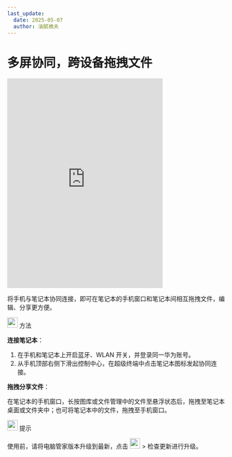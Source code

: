 ```yaml
---
last_update:
  date: 2025-05-07
  author: 油腻樵夫
---
```


# 多屏协同，跨设备拖拽文件

<iframe src="https://tips-p01-drcn.dbankcdn.cn/MODEL/EMUI/C00B030/resource/card/202406260lXnqu/zh-cn/image/video/10045857_f004_DragFile.mp4#toolbar=0" scrolling="no" border="0" frameborder="no" framespacing="0" allowfullscreen="true" width="360" height="486"> </iframe>

将手机与笔记本协同连接，即可在笔记本的手机窗口和笔记本间相互拖拽文件，编辑、分享更方便。

<img src="https://tips-p01-drcn.dbankcdn.cn/MODEL/EMUI/C00B030/resource/card/202503041becsx/zh-cn/image/common/buttons/fig_method.png" width="24" height="24"/> 方法

**连接笔记本**：

1.  在手机和笔记本上开启蓝牙、WLAN 开关，并登录同一华为账号。
2.  从手机顶部右侧下滑出控制中心，在超级终端中点击笔记本图标发起协同连接。

**拖拽分享文件**：

在笔记本的手机窗口，长按图库或文件管理中的文件至悬浮状态后，拖拽至笔记本桌面或文件夹中；也可将笔记本中的文件，拖拽至手机窗口。

<img src="https://tips-p01-drcn.dbankcdn.cn/MODEL/EMUI/C00B030/resource/card/202508300vZjQz/zh-cn/image/common/buttons/fig_tips.png" width="24" height="24"/> 提示

使用前，请将电脑管家版本升级到最新，点击 <img src="https://tips-p01-drcn.dbankcdn.cn/MODEL/EMUI/C00B030/resource/card/202406260lXnqu/zh-cn/image/common/buttons/ic_PCmenu.png" width="24" height="24"/> > 检查更新进行升级。

